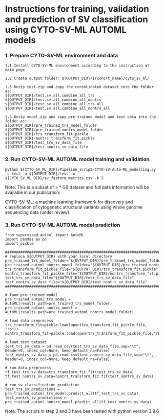# Instructions for training, validation and prediction of SV classification using CYTO-SV-ML AUTOML models

### 1. Prepare CYTO-SV-ML environment and data
```
1.1 Install CYTO-SV-ML environment according to the instruction at main page

1.2 Create output folder: ${OUTPUT_DIR}/${cohort_name}/cyto_sv_ml/

1.3 Unzip test.zip and copy the consolidated dataset into the folder as: 
${OUTPUT_DIR}/test.sv.all.combine_all_trs
${OUTPUT_DIR}/test.sv.all.combine_all_nontrs
${OUTPUT_DIR}/test.sv.all.combine_all_trs_all
${OUTPUT_DIR}/test.sv.all.combine_all_nontrs_all

1.4 Unzip model.zip and copy pre-trained model and test data into the folder as:
${OUTPUT_DIR}/pre_trained_trs_model_folder
${OUTPUT_DIR}/pre_trained_nontrs_model_folder
${OUTPUT_DIR}/trs_transform_fit.pickle
${OUTPUT_DIR}/nontrs_transform_fit.pickle
${OUTPUT_DIR}/test_trs_sv_data_file
${OUTPUT_DIR}/test_nontrs_sv_data_file
```

### 2. Run CYTO-SV-ML AUTOML model training and validation
```
python ${CYTO_SV_ML_DIR}/Pipeline_script/CYTO-SV-Auto-ML_modelling.py -s test -o ${OUTPUT_DIR}/test -x  ${CYTO_SV_ML_DIR}/sv_feature_metrics.csv -k 5 
```
Note: This is a subset of > * GB dataset and full data information will be available in our publication:

CYTO-SV-ML: a machine learning framework for discovery and classification of cytogenetic structural variants using whole genome sequencing data (under review).


### 3. Run CYTO-SV-ML AUTOML model prediction
 
```
from supervised.automl import AutoML
import pandas as pd
import pickle

#######################################################################################################################
# replace ${OUTPUT_DIR} with your local directory
pre_trained_trs_model_folder="${OUTPUT_DIR}/pre_trained_trs_model_folder"
pre_trained_automl_nontrs_model_folder="${OUTPUT_DIR}/pre_trained_nontrs_model_folder"
trs_transform_fit_pickle_file="${OUTPUT_DIR}/trs_transform_fit.pickle"
nontrs_transform_fit_pickle_file="${OUTPUT_DIR}/nontrs_transform_fit.pickle"
test_trs_sv_data_file="${OUTPUT_DIR}/test_trs_sv_data_file"
test_nontrs_sv_data_file="${OUTPUT_DIR}/test_nontrs_sv_data_file"
#######################################################################################################################

# load pre-trained model
pre_trained_automl_trs_model = AutoML(results_path=pre_trained_trs_model_folder)
pre_trained_automl_nontrs_model = AutoML(results_path=pre_trained_automl_nontrs_model_folder)

# load data preprocess
trs_transform_fit=pickle.load(open(trs_transform_fit_pickle_file, "rb"))
nontrs_transform_fit=pickle.load(open(trs_transform_fit_pickle_file,"rb"))

# load test dataset
test_trs_sv_data = pd.read_csv(test_trs_sv_data_file,sep="\t", header=0, index_col=None, keep_default_na=False)
test_nontrs_sv_data = pd.read_csv(test_nontrs_sv_data_file,sep="\t", header=0, index_col=None, keep_default_na=False)

# run data preprocess 
tf_test_trs_sv_data=trs_transform_fit.fit(test_trs_sv_data)
tf_test_nontrs_sv_data=nontrs_transform_fit.fit(test_nontrs_sv_data)

# run sv classification prediction
test_trs_sv_predictions = pre_trained_automl_trs_model.predict_all(tf_test_trs_sv_data)
test_nontrs_sv_predictions = pre_trained_automl_nontrs_model.predict_all(tf_test_nontrs_sv_data)
```
Note: The scripts in step 2 and 3 have been tested with python version 3.9.6
